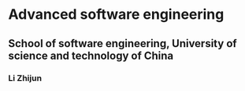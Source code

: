 # Advanced software engineering
## School of software engineering, University of science and technology of China
### Li Zhijun
